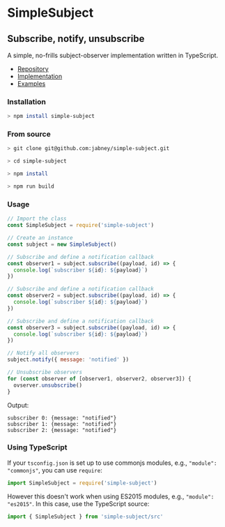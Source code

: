 # SimpleSubject
## Subscribe, notify, unsubscribe

A simple, no-frills subject-observer implementation written in TypeScript.

- [Repository](https://github.com/jabney/simple-subject)
- [Implementation](https://github.com/jabney/simple-subject/tree/master/src)
- [Examples](https://github.com/jabney/simple-subject/tree/master/examples)

### Installation
```bash
> npm install simple-subject
```

### From source
```bash
> git clone git@github.com:jabney/simple-subject.git

> cd simple-subject

> npm install

> npm run build
```

### Usage
```javascript
// Import the class
const SimpleSubject = require('simple-subject')

// Create an instance
const subject = new SimpleSubject()

// Subscribe and define a notification callback
const observer1 = subject.subscribe((payload, id) => {
  console.log(`subscriber ${id}: ${payload}`)
})

// Subscribe and define a notification callback
const observer2 = subject.subscribe((payload, id) => {
  console.log(`subscriber ${id}: ${payload}`)
})

// Subscribe and define a notification callback
const observer3 = subject.subscribe((payload, id) => {
  console.log(`subscriber ${id}: ${payload}`)
})

// Notify all observers
subject.notify({ message: 'notified' })

// Unsubscribe observers
for (const observer of [observer1, observer2, observer3]) {
  ovserver.unsubscribe()
}
```

Output:
```
subscriber 0: {message: "notified"}
subscriber 1: {message: "notified"}
subscriber 2: {message: "notified"}
```

### Using TypeScript

If your `tsconfig.json` is set up to use commonjs modules, e.g., `"module": "commonjs"`, you can use `require`:

```javascript
import SimpleSubject = require('simple-subject')
```

However this doesn't work when using ES2015 modules, e.g., `"module": "es2015"`. In this case, use the TypeScript source:

```javascript
import { SimpleSubject } from 'simple-subject/src'
```
